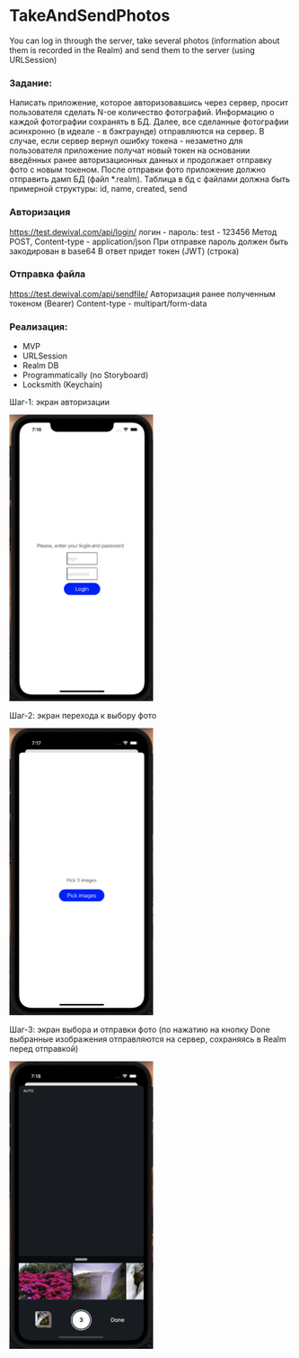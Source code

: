 # TakeAndSendPhotos
You can log in through the server, take several photos (information about them is recorded in the Realm) and send them to the server (using URLSession)

### Задание:

Написать приложение, которое авторизовавшись через сервер, просит пользователя сделать N-ое количество фотографий. Информацию о каждой фотографии сохранять в БД. Далее, все сделанные фотографии асинхронно (в идеале - в бэкграунде) отправляются на сервер. В случае, если сервер вернул ошибку токена - незаметно для пользователя приложение получат новый токен на основании введённых ранее авторизационных данных и продолжает отправку фото с новым токеном. После отправки фото приложение должно отправить дамп БД (файл *.realm). 
Таблица в бд с файлами должна быть примерной структуры: id, name, created, send

### Авторизация

https://test.dewival.com/api/login/
логин - пароль: test - 123456
Метод POST, Content-type - application/json
При отправке пароль должен быть закодирован в base64
В ответ придет токен (JWT) (строка)

### Отправка файла
https://test.dewival.com/api/sendfile/
Авторизация ранее полученным токеном (Bearer)
Content-type - multipart/form-data

### Реализация:
- MVP
- URLSession
- Realm DB
- Programmatically (no Storyboard)
- Locksmith (Keychain)

Шаг-1: экран авторизации

<img width="256" alt="example" src="https://raw.githubusercontent.com/semjonG/TakeAndSendPhotos/main/1screen.png"><br>

Шаг-2: экран перехода к выбору фото

<img width="256" alt="example" src="https://raw.githubusercontent.com/semjonG/TakeAndSendPhotos/main/2screen.png"><br>

Шаг-3: экран выбора и отправки фото (по нажатию на кнопку Done выбранные изображения отправляются на сервер, сохраняясь в Realm перед отправкой)

<img width="256" alt="example" src="https://raw.githubusercontent.com/semjonG/TakeAndSendPhotos/main/3screen.png"><br>
